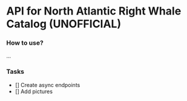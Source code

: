 # API for North Atlantic Right Whale Catalog (UNOFFICIAL)

### How to use?
...


### Tasks
- [] Create async endpoints
- [] Add pictures
